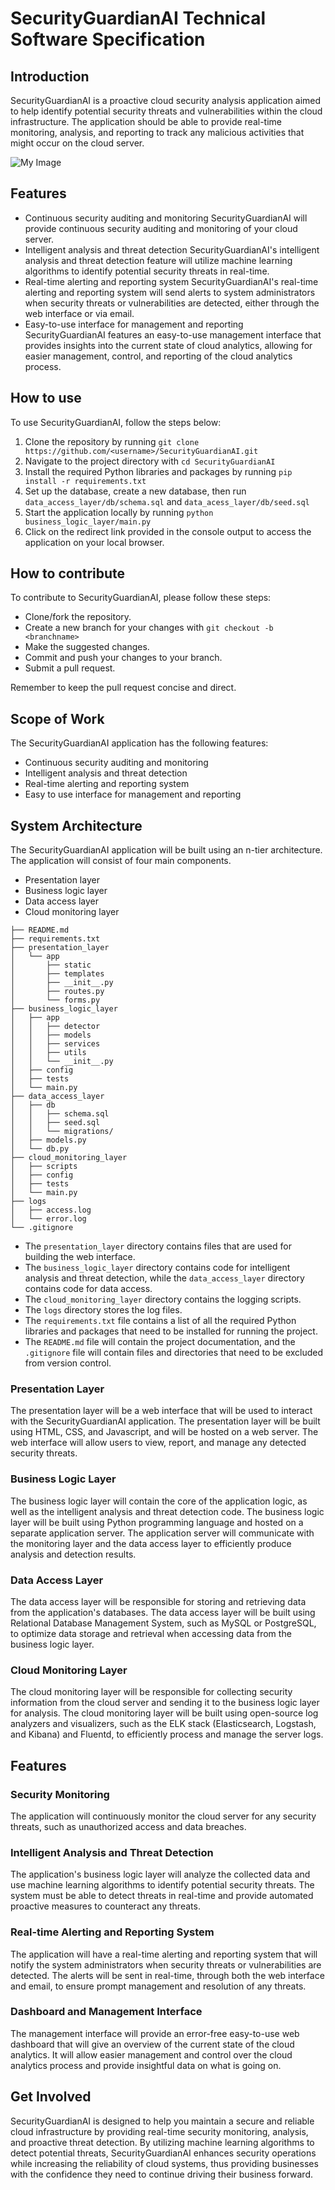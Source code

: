 # SecurityGuardianAI Technical Software Specification

## Introduction
SecurityGuardianAI is a proactive cloud security analysis application aimed to help identify potential security threats and vulnerabilities within the cloud infrastructure. The application should be able to provide real-time monitoring, analysis, and reporting to track any malicious activities that might occur on the cloud server. 

![My Image](https://i.imgur.com/VGgnxAE.png)

## Features
- Continuous security auditing and monitoring
    SecurityGuardianAI will provide continuous security auditing and monitoring of your cloud server.
- Intelligent analysis and threat detection
    SecurityGuardianAI's intelligent analysis and threat detection feature will utilize machine learning algorithms to identify potential security threats in real-time.
- Real-time alerting and reporting system
    SecurityGuardianAI's real-time alerting and reporting system will send alerts to system administrators when security threats or vulnerabilities are detected, either through the web interface or via email.
- Easy-to-use interface for management and reporting
    SecurityGuardianAI features an easy-to-use management interface that provides insights into the current state of cloud analytics, allowing for easier management, control, and reporting of the cloud analytics process.

## How to use
To use SecurityGuardianAI, follow the steps below:
1. Clone the repository by running `git clone https://github.com/<username>/SecurityGuardianAI.git`
2. Navigate to the project directory with `cd SecurityGuardianAI`
3. Install the required Python libraries and packages by running `pip install -r requirements.txt`
4. Set up the database, create a new database, then run `data_access_layer/db/schema.sql` and `data_acess_layer/db/seed.sql`
5. Start the application locally by running `python business_logic_layer/main.py`
6. Click on the redirect link provided in the console output to access the application on your local browser. 

## How to contribute
To contribute to SecurityGuardianAI, please follow these steps:
- Clone/fork the repository.
- Create a new branch for your changes with `git checkout -b <branchname>`
- Make the suggested changes.
- Commit and push your changes to your branch.
- Submit a pull request.

Remember to keep the pull request concise and direct.

## Scope of Work
The SecurityGuardianAI application has the following features:
* Continuous security auditing and monitoring
* Intelligent analysis and threat detection
* Real-time alerting and reporting system
* Easy to use interface for management and reporting

## System Architecture
The SecurityGuardianAI application will be built using an n-tier architecture. The application will consist of four main components.
* Presentation layer
* Business logic layer
* Data access layer
* Cloud monitoring layer

```
├── README.md
├── requirements.txt
├── presentation_layer
│   └── app
│       ├── static
│       ├── templates
│       ├── __init__.py
│       ├── routes.py
│       └── forms.py
├── business_logic_layer
│   ├── app
│   │   ├── detector
│   │   ├── models
│   │   ├── services
│   │   ├── utils
│   │   └── __init__.py
│   ├── config
│   ├── tests
│   └── main.py
├── data_access_layer
│   ├── db
│   │   ├── schema.sql
│   │   ├── seed.sql
│   │   └── migrations/
│   ├── models.py
│   └── db.py
├── cloud_monitoring_layer
│   ├── scripts
│   ├── config
│   ├── tests
│   └── main.py
├── logs
│   ├── access.log
│   └── error.log
└── .gitignore
```

* The `presentation_layer` directory contains files that are used for building the web interface. 
* The `business_logic_layer` directory contains code for intelligent analysis and threat detection, while the `data_access_layer` directory contains code for data access. 
* The `cloud_monitoring_layer` directory contains the logging scripts. 
* The `logs` directory stores the log files. 
* The `requirements.txt` file contains a list of all the required Python libraries and packages that need to be installed for running the project. 
* The `README.md` file will contain the project documentation, and the `.gitignore` file will contain files and directories that need to be excluded from version control.

### Presentation Layer
The presentation layer will be a web interface that will be used to interact with the SecurityGuardianAI application. The presentation layer will be built using HTML, CSS, and Javascript, and will be hosted on a web server. The web interface will allow users to view, report, and manage any detected security threats.

### Business Logic Layer
The business logic layer will contain the core of the application logic, as well as the intelligent analysis and threat detection code. The business logic layer will be built using Python programming language and hosted on a separate application server. The application server will communicate with the monitoring layer and the data access layer to efficiently produce analysis and detection results.

### Data Access Layer
The data access layer will be responsible for storing and retrieving data from the application's databases. The data access layer will be built using Relational Database Management System, such as MySQL or PostgreSQL, to optimize data storage and retrieval when accessing data from the business logic layer.

### Cloud Monitoring Layer
The cloud monitoring layer will be responsible for collecting security information from the cloud server and sending it to the business logic layer for analysis. The cloud monitoring layer will be built using open-source log analyzers and visualizers, such as the ELK stack (Elasticsearch, Logstash, and Kibana) and Fluentd, to efficiently process and manage the server logs.

## Features
### Security Monitoring
The application will continuously monitor the cloud server for any security threats, such as unauthorized access and data breaches.

### Intelligent Analysis and Threat Detection
The application's business logic layer will analyze the collected data and use machine learning algorithms to identify potential security threats. The system must be able to detect threats in real-time and provide automated proactive measures to counteract any threats. 

### Real-time Alerting and Reporting System
The application will have a real-time alerting and reporting system that will notify the system administrators when security threats or vulnerabilities are detected. The alerts will be sent in real-time, through both the web interface and email, to ensure prompt management and resolution of any threats.

### Dashboard and Management Interface
The management interface will provide an error-free easy-to-use web dashboard that will give an overview of the current state of the cloud analytics. It will allow easier management and control over the cloud analytics process and provide insightful data on what is going on.

## Get Involved
SecurityGuardianAI is designed to help you maintain a secure and reliable cloud infrastructure by providing real-time security monitoring, analysis, and proactive threat detection. By utilizing machine learning algorithms to detect potential threats, SecurityGuardianAI enhances security operations while increasing the reliability of cloud systems, thus providing businesses with the confidence they need to continue driving their business forward.
